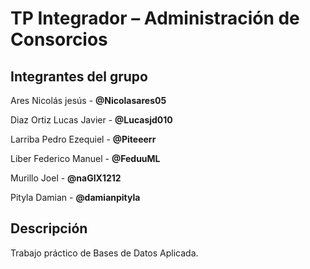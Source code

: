 # TP Integrador – Administración de Consorcios

## Integrantes del grupo

Ares Nicolás jesús        - **@Nicolasares05**  

Diaz Ortiz Lucas Javier   - **@Lucasjd010**

Larriba	Pedro Ezequiel    - **@Piteeerr**  

Liber Federico Manuel     - **@FeduuML**  

Murillo	Joel              - **@naGIX1212**  

Pityla Damian	            - **@damianpityla**  


## Descripción
Trabajo práctico de Bases de Datos Aplicada.
